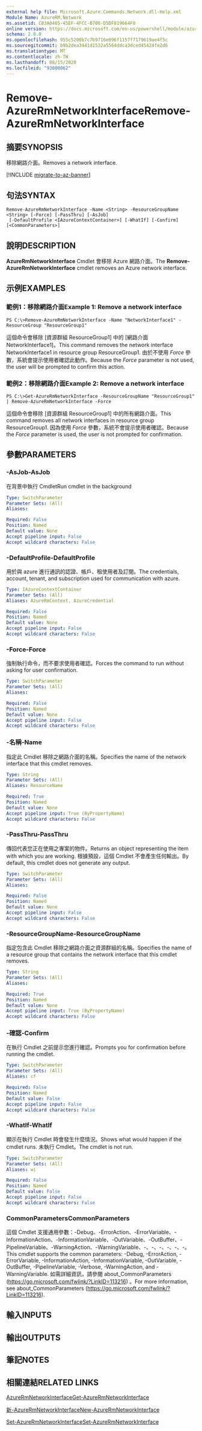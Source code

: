 ```yaml
---
external help file: Microsoft.Azure.Commands.Network.dll-Help.xml
Module Name: AzureRM.Network
ms.assetid: C83A0465-45EF-4FCC-B706-D5DF819664F0
online version: https://docs.microsoft.com/en-us/powershell/module/azurerm.network/remove-azurermnetworkinterface
schema: 2.0.0
ms.openlocfilehash: 955c5200b7c7b9716e096f1157f7179619ae4f5c
ms.sourcegitcommit: b9b2dea3441d1532a5564ddca3dced45424fe2d6
ms.translationtype: MT
ms.contentlocale: zh-TW
ms.lasthandoff: 08/15/2020
ms.locfileid: "93800062"
---
```

# <span data-ttu-id="40580-101">Remove-AzureRmNetworkInterface</span><span class="sxs-lookup"><span data-stu-id="40580-101">Remove-AzureRmNetworkInterface</span></span>

## <span data-ttu-id="40580-102">摘要</span><span class="sxs-lookup"><span data-stu-id="40580-102">SYNOPSIS</span></span>
<span data-ttu-id="40580-103">移除網路介面。</span><span class="sxs-lookup"><span data-stu-id="40580-103">Removes a network interface.</span></span>

[!INCLUDE [migrate-to-az-banner](../../includes/migrate-to-az-banner.md)]

## <span data-ttu-id="40580-104">句法</span><span class="sxs-lookup"><span data-stu-id="40580-104">SYNTAX</span></span>

```
Remove-AzureRmNetworkInterface -Name <String> -ResourceGroupName <String> [-Force] [-PassThru] [-AsJob]
 [-DefaultProfile <IAzureContextContainer>] [-WhatIf] [-Confirm] [<CommonParameters>]
```

## <span data-ttu-id="40580-105">說明</span><span class="sxs-lookup"><span data-stu-id="40580-105">DESCRIPTION</span></span>
<span data-ttu-id="40580-106">**AzureRmNetworkInterface** Cmdlet 會移除 Azure 網路介面。</span><span class="sxs-lookup"><span data-stu-id="40580-106">The **Remove-AzureRmNetworkInterface** cmdlet removes an Azure network interface.</span></span>

## <span data-ttu-id="40580-107">示例</span><span class="sxs-lookup"><span data-stu-id="40580-107">EXAMPLES</span></span>

### <span data-ttu-id="40580-108">範例1：移除網路介面</span><span class="sxs-lookup"><span data-stu-id="40580-108">Example 1: Remove a network interface</span></span>
```
PS C:\>Remove-AzureRmNetworkInterface -Name "NetworkInterface1" -ResourceGroup "ResourceGroup1"
```

<span data-ttu-id="40580-109">這個命令會移除 [資源群組 ResourceGroup1] 中的 [網路介面 NetworkInterface1]。</span><span class="sxs-lookup"><span data-stu-id="40580-109">This command removes the network interface NetworkInterface1 in resource group ResourceGroup1.</span></span>
<span data-ttu-id="40580-110">由於不使用 *Force* 參數，系統會提示使用者確認此動作。</span><span class="sxs-lookup"><span data-stu-id="40580-110">Because the *Force* parameter is not used, the user will be prompted to confirm this action.</span></span>

### <span data-ttu-id="40580-111">範例2：移除網路介面</span><span class="sxs-lookup"><span data-stu-id="40580-111">Example 2: Remove a network interface</span></span>
```
PS C:\>Get-AzureRmNetworkInterface -ResourceGroupName "ResourceGroup1" | Remove-AzureRmNetworkInterface -Force
```

<span data-ttu-id="40580-112">這個命令會移除 [資源群組 ResourceGroup1] 中的所有網路介面。</span><span class="sxs-lookup"><span data-stu-id="40580-112">This command removes all network interfaces in resource group ResourceGroup1.</span></span>
<span data-ttu-id="40580-113">因為使用 *Force* 參數，系統不會提示使用者確認。</span><span class="sxs-lookup"><span data-stu-id="40580-113">Because the *Force* parameter is used, the user is not prompted for confirmation.</span></span>

## <span data-ttu-id="40580-114">參數</span><span class="sxs-lookup"><span data-stu-id="40580-114">PARAMETERS</span></span>

### <span data-ttu-id="40580-115">-AsJob</span><span class="sxs-lookup"><span data-stu-id="40580-115">-AsJob</span></span>
<span data-ttu-id="40580-116">在背景中執行 Cmdlet</span><span class="sxs-lookup"><span data-stu-id="40580-116">Run cmdlet in the background</span></span>

```yaml
Type: SwitchParameter
Parameter Sets: (All)
Aliases: 

Required: False
Position: Named
Default value: None
Accept pipeline input: False
Accept wildcard characters: False
```

### <span data-ttu-id="40580-117">-DefaultProfile</span><span class="sxs-lookup"><span data-stu-id="40580-117">-DefaultProfile</span></span>
<span data-ttu-id="40580-118">用於與 azure 進行通訊的認證、帳戶、租使用者及訂閱。</span><span class="sxs-lookup"><span data-stu-id="40580-118">The credentials, account, tenant, and subscription used for communication with azure.</span></span>

```yaml
Type: IAzureContextContainer
Parameter Sets: (All)
Aliases: AzureRmContext, AzureCredential

Required: False
Position: Named
Default value: None
Accept pipeline input: False
Accept wildcard characters: False
```

### <span data-ttu-id="40580-119">-Force</span><span class="sxs-lookup"><span data-stu-id="40580-119">-Force</span></span>
<span data-ttu-id="40580-120">強制執行命令，而不要求使用者確認。</span><span class="sxs-lookup"><span data-stu-id="40580-120">Forces the command to run without asking for user confirmation.</span></span>

```yaml
Type: SwitchParameter
Parameter Sets: (All)
Aliases: 

Required: False
Position: Named
Default value: None
Accept pipeline input: False
Accept wildcard characters: False
```

### <span data-ttu-id="40580-121">-名稱</span><span class="sxs-lookup"><span data-stu-id="40580-121">-Name</span></span>
<span data-ttu-id="40580-122">指定此 Cmdlet 移除之網路介面的名稱。</span><span class="sxs-lookup"><span data-stu-id="40580-122">Specifies the name of the network interface that this cmdlet removes.</span></span>

```yaml
Type: String
Parameter Sets: (All)
Aliases: ResourceName

Required: True
Position: Named
Default value: None
Accept pipeline input: True (ByPropertyName)
Accept wildcard characters: False
```

### <span data-ttu-id="40580-123">-PassThru</span><span class="sxs-lookup"><span data-stu-id="40580-123">-PassThru</span></span>
<span data-ttu-id="40580-124">傳回代表您正在使用之專案的物件。</span><span class="sxs-lookup"><span data-stu-id="40580-124">Returns an object representing the item with which you are working.</span></span>
<span data-ttu-id="40580-125">根據預設，這個 Cmdlet 不會產生任何輸出。</span><span class="sxs-lookup"><span data-stu-id="40580-125">By default, this cmdlet does not generate any output.</span></span>

```yaml
Type: SwitchParameter
Parameter Sets: (All)
Aliases: 

Required: False
Position: Named
Default value: None
Accept pipeline input: False
Accept wildcard characters: False
```

### <span data-ttu-id="40580-126">-ResourceGroupName</span><span class="sxs-lookup"><span data-stu-id="40580-126">-ResourceGroupName</span></span>
<span data-ttu-id="40580-127">指定包含此 Cmdlet 移除之網路介面之資源群組的名稱。</span><span class="sxs-lookup"><span data-stu-id="40580-127">Specifies the name of a resource group that contains the network interface that this cmdlet removes.</span></span>

```yaml
Type: String
Parameter Sets: (All)
Aliases: 

Required: True
Position: Named
Default value: None
Accept pipeline input: True (ByPropertyName)
Accept wildcard characters: False
```

### <span data-ttu-id="40580-128">-確認</span><span class="sxs-lookup"><span data-stu-id="40580-128">-Confirm</span></span>
<span data-ttu-id="40580-129">在執行 Cmdlet 之前提示您進行確認。</span><span class="sxs-lookup"><span data-stu-id="40580-129">Prompts you for confirmation before running the cmdlet.</span></span>

```yaml
Type: SwitchParameter
Parameter Sets: (All)
Aliases: cf

Required: False
Position: Named
Default value: False
Accept pipeline input: False
Accept wildcard characters: False
```

### <span data-ttu-id="40580-130">-WhatIf</span><span class="sxs-lookup"><span data-stu-id="40580-130">-WhatIf</span></span>
<span data-ttu-id="40580-131">顯示在執行 Cmdlet 時會發生什麼情況。</span><span class="sxs-lookup"><span data-stu-id="40580-131">Shows what would happen if the cmdlet runs.</span></span>
<span data-ttu-id="40580-132">未執行 Cmdlet。</span><span class="sxs-lookup"><span data-stu-id="40580-132">The cmdlet is not run.</span></span>

```yaml
Type: SwitchParameter
Parameter Sets: (All)
Aliases: wi

Required: False
Position: Named
Default value: False
Accept pipeline input: False
Accept wildcard characters: False
```

### <span data-ttu-id="40580-133">CommonParameters</span><span class="sxs-lookup"><span data-stu-id="40580-133">CommonParameters</span></span>
<span data-ttu-id="40580-134">這個 Cmdlet 支援通用參數：-Debug、-ErrorAction、-ErrorVariable、-InformationAction、-InformationVariable、-OutVariable、-OutBuffer、-PipelineVariable、-WarningAction、-WarningVariable、-、-、-、-、-、-。</span><span class="sxs-lookup"><span data-stu-id="40580-134">This cmdlet supports the common parameters: -Debug, -ErrorAction, -ErrorVariable, -InformationAction, -InformationVariable, -OutVariable, -OutBuffer, -PipelineVariable, -Verbose, -WarningAction, and -WarningVariable.</span></span> <span data-ttu-id="40580-135">如需詳細資訊，請參閱 about_CommonParameters (https://go.microsoft.com/fwlink/?LinkID=113216) 。</span><span class="sxs-lookup"><span data-stu-id="40580-135">For more information, see about_CommonParameters (https://go.microsoft.com/fwlink/?LinkID=113216).</span></span>

## <span data-ttu-id="40580-136">輸入</span><span class="sxs-lookup"><span data-stu-id="40580-136">INPUTS</span></span>

## <span data-ttu-id="40580-137">輸出</span><span class="sxs-lookup"><span data-stu-id="40580-137">OUTPUTS</span></span>

## <span data-ttu-id="40580-138">筆記</span><span class="sxs-lookup"><span data-stu-id="40580-138">NOTES</span></span>

## <span data-ttu-id="40580-139">相關連結</span><span class="sxs-lookup"><span data-stu-id="40580-139">RELATED LINKS</span></span>

[<span data-ttu-id="40580-140">AzureRmNetworkInterface</span><span class="sxs-lookup"><span data-stu-id="40580-140">Get-AzureRmNetworkInterface</span></span>](./Get-AzureRmNetworkInterface.md)

[<span data-ttu-id="40580-141">新-AzureRmNetworkInterface</span><span class="sxs-lookup"><span data-stu-id="40580-141">New-AzureRmNetworkInterface</span></span>](./New-AzureRmNetworkInterface.md)

[<span data-ttu-id="40580-142">Set-AzureRmNetworkInterface</span><span class="sxs-lookup"><span data-stu-id="40580-142">Set-AzureRmNetworkInterface</span></span>](./Set-AzureRmNetworkInterface.md)


